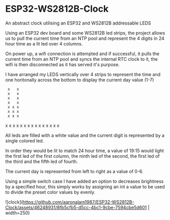 # ESP32-WS2812B-Clock
An abstract clock utilising an ESP32 and WS2812B addressable LEDS

Using an ESP32 dev board and some WS2812B led strips, the project allows us to pull the current time from an NTP pool and represent the 4 digits in 24 hour time as a lit led over 4 columns.

On power up, a wifi connection is attempted and if successful, it pulls the current time from an NTP pool and syncs the internal RTC clock to it, the wifi is then disconnected as it has served it's purpose.

I have arranged my LEDS vertically over 4 strips to represent the time and one horitonally across the bottom to display the current day value (1-7)

     x   x
     x   x
     x   x
     x   x
     x x x
     x x x
     x x x
   x x x x
   x x x x
x x x x x x x 

All leds are filled with a white value and the current digit is represented by a single colored led.

In order they would be lit to match 24 hour time, a value of 19:15 would light the first led of the first column, the ninth led of the second, the first led of the third and the fifth led of fourth.

The current day is represented from left to right as a value of 0-6.

Using a simple switch case I have added an option to decreases brightness by a specified hour, this simply works by assigning an int a value to be used to divide the preset color values by evenly.

![clock](https://github.com/aaronalam1987/ESP32-WS2812B-Clock/assets/46248931/8fb5cfb5-d5cc-4bc1-9cbe-7594cbe5d601 | width=250)
